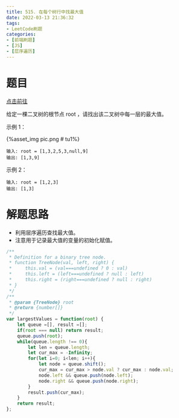 ```yaml
---
title: 515. 在每个树行中找最大值
date: 2022-03-13 21:36:32
tags:
- LeetCode刷题
categories:
- [前端刷题]
- [JS]
- [层序遍历]
---
```


# 题目

[点击前往](https://leetcode-cn.com/problems/find-largest-value-in-each-tree-row/)

给定一棵二叉树的根节点 root ，请找出该二叉树中每一层的最大值。

示例 1：

{%asset_img pic.png # tu1%}

```
输入: root = [1,3,2,5,3,null,9]
输出: [1,3,9]
```

示例 2：

```
输入: root = [1,2,3]
输出: [1,3]
```

# 解题思路

* 利用层序遍历查找最大值。
* 注意用于记录最大值的变量的初始化赋值。

```js
/**
 * Definition for a binary tree node.
 * function TreeNode(val, left, right) {
 *     this.val = (val===undefined ? 0 : val)
 *     this.left = (left===undefined ? null : left)
 *     this.right = (right===undefined ? null : right)
 * }
 */
/**
 * @param {TreeNode} root
 * @return {number[]}
 */
var largestValues = function(root) {
    let queue =[], result =[];
    if(root === null) return result;
    queue.push(root);
    while(queue.length !== 0){
        let len = queue.length;
        let cur_max = -Infinity;
        for(let i=0; i<len; i++){
            let node = queue.shift();
            cur_max = cur_max > node.val ? cur_max : node.val;
            node.left && queue.push(node.left);
            node.right && queue.push(node.right);
        }
        result.push(cur_max);
    }
    return result;
};
```